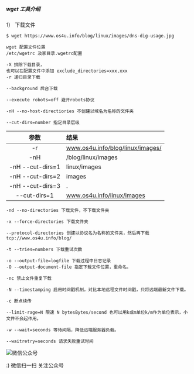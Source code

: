 <!--
author: os4uinfo
head: https://os4u.info/blog/img/sun.png
date: 2017-05-26
title: wget 工具介绍
tags: Network
images: https://os4u.info/blog/img/sun.png
category: Network
status: publish
summary: 了解网络相关知识系列---wget工具
-->

##### wget 工具介绍
1） 下载文件

```
$ wget https://www.os4u.info/blog/linux/images/dns-dig-usage.jpg

wget 配置文件位置
/etc/wgetrc 及家目录.wgetrc配置

-X 排除下载目录，
也可以在配置文件中添加 exclude_directories=xxx,xxx
-r 递归目录下载

--background 后台下载

--execute robots=off 避开robots协议

-nH --no-host-directiories 不创建以域名为名称的文件夹

--cut-dirs=number 指定目录层级
```

| 参数| 结果|
|:--:|:--|
|-r | www.os4u.info/blog/linux/images/|
| -nH | /blog/linux/images|
| -nH --cut-dirs=1 | linux/images|
| -nH --cut-dirs=2 | images|
| -nH --cut-dirs=3 | .|
| --cut-dirs=1 | www.os4u.info/linux/images|

```
-nd --no-directories 下载文件，不下载文件夹

-x --force-directories 下载文件夹

--protocol-directories 创建以协议名为名称的文件夹，然后再下载  tcp://www.os4u.info/blog/

-t --tries=numbers 下载重试次数

-o --output-file=logfile 下载过程中日志记录
-O --output-document-file 指定下载文件位置，重命名。

-nc 禁止文件重复下载

-N --timestamping 启用时间戳机制，对比本地远程文件时间戳，只将远端最新文件下载。

-c 断点续传

--limit-rage=N 限速 N bytesBytes/second 也可以用k或m单位k/m作为单位表示，小文件不会起作用。

-w --wait=seconds 等待间隔，降低远端服务器负载。

--waitretry=seconds 请求失败重试时间
```


![微信公众号](https://www.os4u.info/wx.jpg) 

:) 微信扫一扫 关注公众号 